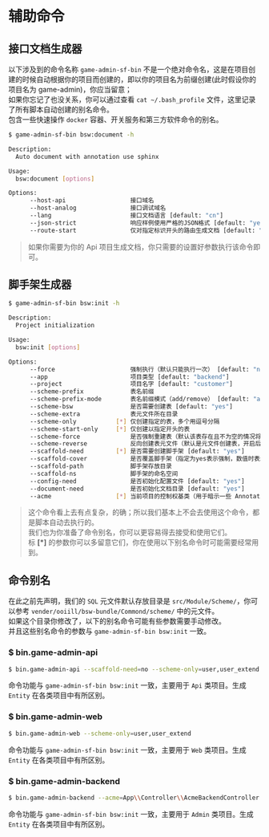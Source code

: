 
# 辅助命令

## 接口文档生成器

以下涉及到的命令名称 `game-admin-sf-bin` 不是一个绝对命令名，这是在项目创建的时候自动根据你的项目而创建的，即以你的项目名为前缀创建(此时假设你的项目名为 game-admin)，你应当留意；  
如果你忘记了也没关系，你可以通过查看 `cat ~/.bash_profile` 文件，这里记录了所有脚本自动创建的别名命令。  
包含一些快速操作 `docker` 容器、开关服务和第三方软件命令的别名。  

```bash
$ game-admin-sf-bin bsw:document -h

Description:
  Auto document with annotation use sphinx

Usage:
  bsw:document [options]

Options:
      --host-api                  接口域名
      --host-analog               接口调试域名
      --lang                      接口文档语言 [default: "cn"]
      --json-strict               响应样例使用严格的JSON格式 [default: "yes"]
      --route-start               仅对指定标识开头的路由生成文档 [default: "api"]
```

> 如果你需要为你的 Api 项目生成文档，你只需要的设置好参数执行该命令即可。

## 脚手架生成器

```bash
$ game-admin-sf-bin bsw:init -h

Description:
  Project initialization

Usage:
  bsw:init [options]

Options:
      --force                     强制执行（默认只能执行一次） [default: "no"]
      --app                       项目类型 [default: "backend"]
      --project                   项目名字 [default: "customer"]
      --scheme-prefix             表名前缀
      --scheme-prefix-mode        表名前缀模式（add/remove） [default: "add"]
      --scheme-bsw                是否需要创建表 [default: "yes"]
      --scheme-extra              表元文件所在目录
      --scheme-only           [*] 仅创建指定的表，多个用逗号分隔
      --scheme-start-only     [*] 仅创建以指定开头的表
      --scheme-force              是否强制重建表（默认该表存在且不为空的情况将忽略） [default: "no"]
      --scheme-reverse            反向创建表元文件（默认是元文件创建表，开启后功能类似备份表结构）
      --scaffold-need         [*] 是否需要创建脚手架 [default: "yes"]
      --scaffold-cover            是否覆盖脚手架（指定为yes表示强制，数值时表示如果已存在并行数小于该数时覆盖） [default: 12]
      --scaffold-path             脚手架存放目录
      --scaffold-ns               脚手架的命名空间
      --config-need               是否初始化配置文件 [default: "yes"]
      --document-need             是否初始化文档目录 [default: "yes"]
      --acme                  [*] 当前项目的控制权基类（用于暗示一些 Annotation）
```

> 这个命令看上去有点复杂，的确；所以我们基本上不会去使用这个命令，都是脚本自动去执行的。  
> 我们也为你准备了命令别名，你可以更容易得去接受和使用它们。  
> 标 **[\*]** 的参数你可以多留意它们，你在使用以下别名命令时可能需要经常用到。  

## 命令别名

在此之前先声明，我们的 `SQL` 元文件默认存放目录是 `src/Module/Scheme/`，你可以参考 `vender/ooiill/bsw-bundle/Commond/scheme/` 中的元文件。  
如果这个目录你修改了，以下的别名命令可能有些参数需要手动修改。  
并且这些别名命令的参数与 `game-admin-sf-bin bsw:init` 一致。
    
### $ bin.game-admin-api

```bash
$ bin.game-admin-api --scaffold-need=no --scheme-only=user,user_extend
```

命令功能与 `game-admin-sf-bin bsw:init` 一致，主要用于 `Api` 类项目。生成 `Entity` 在各类项目中有所区别。

### $ bin.game-admin-web

```bash
$ bin.game-admin-web --scheme-only=user,user_extend
```

命令功能与 `game-admin-sf-bin bsw:init` 一致，主要用于 `Web` 类项目。生成 `Entity` 在各类项目中有所区别。

### $ bin.game-admin-backend

```bash
$ bin.game-admin-backend --acme=App\\Controller\\AcmeBackendController --scheme-only=user
```

命令功能与 `game-admin-sf-bin bsw:init` 一致，主要用于 `Admin` 类项目。生成 `Entity` 在各类项目中有所区别。

